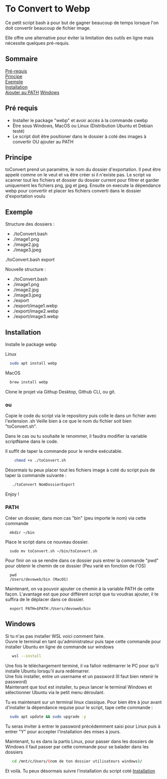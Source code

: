 # To Convert to Webp

Ce petit script bash à pour but de gagner beaucoup de temps lorsque l'on doit convertir
beaucoup de fichier image.

Elle offre une alternative pour éviter la limitation des outils en ligne mais nécessite
quelques pré-requis.

## Sommaire

[Pré-requis](#Pré-requis)  
[Principe](#Principe)  
[Exemple](#Exemple)  
[Installation](#Installation)  
[Ajouter au PATH](#PATH)
[Windows](#Windows)

## Pré requis

-   Installer le package "webp" et avoir accès à la commande cwebp
-   Être sous Windows, MacOS ou Linux (Distribution Ubuntu et Debian testé)
-   Le script doit être positioner dans le dossier à coté des images à convertir OU ajouter au PATH

## Principe

toConvert prend un paramètre, le nom du dossier d'exportation. Il peut être appelé comme on le veut et va être créer si il n'existe pas.
Le script va scanner tout les fichiers et dossier du dossier current pour filtrer et garder uniquement les fichiers png, jpg et jpeg.
Ensuite on execute la dépendance webp pour convertir et placer les fichiers converti dans le dossier d'exportation voulu

## Exemple

Structure des dossiers :

-   ./toConvert.bash
-   ./image1.png
-   ./image2.jpg
-   ./image3.jpeg

./toConvert.bash export

Nouvelle structure :

-   ./toConvert.bash
-   ./image1.png
-   ./image2.jpg
-   ./image3.jpeg
-   ./export
-   ./export/image1.webp
-   ./export/image2.webp
-   ./export/image3.webp

## Installation

Installe le package webp

Linux

```bash
  sudo apt install webp
```

MacOS

```bash
  brew install webp
```

Clone le projet via Githup Desktop, Github CLI, ou git.

### ou

Copie le code du script via le repository puis colle le dans un fichier avec l'extension .sh Veille bien
à ce que le nom du fichier soit bien "toConvert.sh".

Dans le cas ou tu souhaite le renommer, il faudra modifier la variable scriptName dans le code.

Il suffit de taper la commande pour le rendre exécutable.

```bash
    chmod +x ./toConvert.sh
```

Désormais tu peux placer tout les fichiers image à coté du script puis de taper la commande suivante :

```bash
   ./toConvert NomDossierExport
```

Enjoy !

### PATH

Créer un dossier, dans mon cas "bin" (peu importe le nom) via cette commande

```
  mkdir ~/bin
```

Place le script dans ce nouveau dossier.

```
  sudo mv toConvert.sh ~/bin/toConvert.sh
```

Pour finir on va se rendre dans ce dossier puis entrer la commande "pwd" pour obtenir le chemin de ce dossier (Peu varié en fonction de l'OS)

```
  pwd
  /Users/devoweb/bin (MacOS)
```

Maintenant, on va pouvoir ajouter ce chemin à la variable PATH de cette façon. L'avantage est que pour différent script que tu voudras ajouter, il te suffira de le déplacer dans ce dossier.

```
  export PATH=$PATH:/Users/devoweb/bin
```

## Windows

Si tu n'as pas installer WSL voici comment faire.  
Ouvre le terminal en tant qu'administrateur puis tape cette commande pour installer Ubuntu en ligne de commande sur windows

```bash
   wsl --install
```

Une fois le téléchargement terminé, il va falloir redémarrer le PC pour qu'il installe Ubuntu lorsqu'il aura redémarrer.  
Une fois installer, entre un username et un password (Il faut bien retenir le password)  
Maintenant que tout est installer, tu peux lancer le terminal Windows et sélectionner Ubuntu via le petit menu déroulant.

Tu es maintenant sur un terminal linux classique. Pour bien être à jour avant d'installer la dépendance requise pour le script, tape cette commande :

```bash
  sudo apt update && sudo upgrade -y
```

Tu seras inviter à entrer le password précédemment saisi pour Linux puis à entrer "Y" pour accepter l'installation des mises à jours.

Maintenant, tu es dans la partis Linux, pour passer dans les dossiers de Windows il faut passer par cette commande pour se balader dans les dossiers

```bash
   cd /mnt/c/Users/(nom de ton dossier utilisateurs windows)/
```

Et voilà. Tu peux désormais suivre l'installation du script coté [Installation](#Installation)
